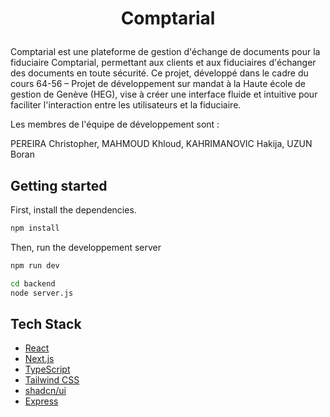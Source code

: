 # <p align="center">Comptarial</p>

Comptarial est une plateforme de gestion d'échange de documents pour la fiduciaire Comptarial, permettant aux clients et aux fiduciaires d'échanger des documents en toute sécurité. Ce projet, développé dans le cadre du cours 64-56 – Projet de développement sur mandat à la Haute école de gestion de Genève (HEG), vise à créer une interface fluide et intuitive pour faciliter l'interaction entre les utilisateurs et la fiduciaire.

Les membres de l'équipe de développement sont :

PEREIRA Christopher,
MAHMOUD Khloud,
KAHRIMANOVIC Hakija,
UZUN Boran

## Getting started

First, install the dependencies.

```bash
npm install
```

Then, run the developpement server

```bash
npm run dev
```

```bash
cd backend
node server.js
```

## Tech Stack

- [React](https://reactjs.org/)
- [Next.js](https://nextjs.org/)
- [TypeScript](https://www.typescriptlang.org/)
- [Tailwind CSS](https://tailwindcss.com/)
- [shadcn/ui](https://ui.shadcn.com/)
- [Express](https://expressjs.com/)
